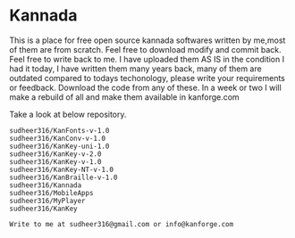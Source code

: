 # Kannada

This is a place for free open source kannada softwares written by me,most of 
them are from scratch. Feel free to download modify and commit back. Feel free 
to write back to me. I have uploaded them AS IS in the condition I had it today,
I have written them many years back, many of them are outdated compared to todays
techonology, please write your requirements or feedback. Download the code from any
of these. In a week or two I will make a rebuild of all and make them available in 
kanforge.com

Take a look at below repository.

    sudheer316/KanFonts-v-1.0
    sudheer316/KanConv-v-1.0
    sudheer316/KanKey-uni-1.0
    sudheer316/KanKey-v-2.0
    sudheer316/KanKey-v-1.0
    sudheer316/KanKey-NT-v-1.0
    sudheer316/KanBraille-v-1.0
    sudheer316/Kannada
    sudheer316/MobileApps
    sudheer316/MyPlayer
    sudheer316/KanKey
    
    Write to me at sudheer316@gmail.com or info@kanforge.com
